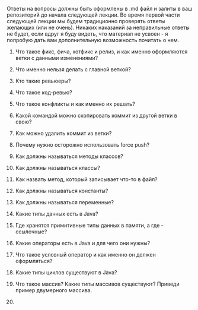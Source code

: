Ответы на вопросы должны быть оформлены в .md файл и залиты в ваш репозиторий до начала следующей лекции. Во время первой части следующей лекции мы будем традиционно проверять ответы желающих (или не очень). Никаких наказаний за неправильные ответы не будет, если вдруг я буду видеть, что материал не усвоен - я попробую дать вам дополнительную возможность почитать о нем.

1. Что такое фикс, фича, хотфикс и релиз, и как именно оформляются ветки с данными изменениями?
2. Что именно нельзя делать с главной веткой?
3. Кто такие ревьюеры?
4. Что такое код-ревью?
5. Что такое конфликты и как именно их решать?
6. Какой командой можно скопировать коммит из другой ветки в свою?
7. Как можно удалить коммит из ветки?
8. Почему нужно осторожно использовать force push? 


1. Как должны называться методы классов?
2. Как должны называться классы?
3. Как назвать метод, который записывает что-то в файл?
4. Как должны называться константы?
5. Как должны называться переменные?

1. Какие типы данных есть в Java?
2. Где хранятся примитивные типы данных в памяти, а где - ссылочные?
3. Какие операторы есть в Java и для чего они нужны?
4. Что такое условный оператор и как именно он должен оформляться?
5. Какие типы циклов существуют в Java? 
6. Что такое массив? Какие типы массивов существуют? Приведи пример двумерного массива.
7. 